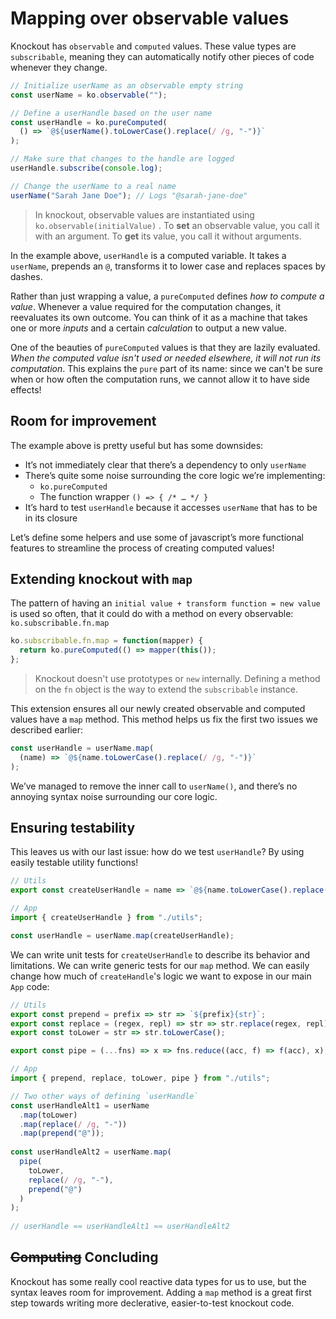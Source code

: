 # Mapping over observable values

Knockout has `observable` and `computed` values. These value types are `subscribable`, meaning they can automatically notify other pieces of code whenever they change.

```js
// Initialize userName as an observable empty string
const userName = ko.observable("");

// Define a userHandle based on the user name
const userHandle = ko.pureComputed(
  () => `@${userName().toLowerCase().replace(/ /g, "-")}`
);

// Make sure that changes to the handle are logged
userHandle.subscribe(console.log);

// Change the userName to a real name
userName("Sarah Jane Doe"); // Logs "@sarah-jane-doe"
```

> In knockout, observable values are instantiated using `ko.observable(initialValue)` . To **set** an observable value, you call it with an argument. To **get** its value, you call it without arguments.  

In the example above, `userHandle` is a computed variable. It takes a `userName`, prepends an `@`, transforms it to lower case and replaces spaces by dashes.

Rather than just wrapping a value, a `pureComputed` defines *how to compute a value*. Whenever a value required for the computation changes, it reevaluates its own outcome. You can think of it as a machine that takes one or more *inputs* and a certain *calculation* to output a new value.

One of the beauties of `pureComputed` values is that they are lazily evaluated. *When the computed value isn't used or needed elsewhere, it will not run its computation*. This explains the `pure` part of its name: since we can't be sure when or how often the computation runs, we cannot allow it to have side effects!

## Room for improvement

The example above is pretty useful but has some downsides:

 - It’s not immediately clear that there’s a dependency to only `userName`
 - There’s quite some noise surrounding the core logic we’re implementing:
    - `ko.pureComputed`
    - The function wrapper `() => { /* … */ }`
 - It’s hard to test `userHandle` because it accesses `userName` that has to be in its closure

Let’s define some helpers and use some of javascript’s more functional features to streamline the process of creating computed values!

## Extending knockout with `map`
The pattern of having an `initial value + transform function = new value` is used so often, that it could do with a method on every observable: `ko.subscribable.fn.map`

```js
ko.subscribable.fn.map = function(mapper) {
  return ko.pureComputed(() => mapper(this());
};	
```
> Knockout doesn't use prototypes or `new` internally. Defining a method on the `fn` object is the way to extend the `subscribable` instance.

This extension ensures all our newly created observable and computed values have a `map` method. This method helps us fix the first two issues we described earlier:

```js
const userHandle = userName.map(
  (name) => `@${name.toLowerCase().replace(/ /g, "-")}`
);
```

We’ve managed to remove the inner call to `userName()`, and there’s no annoying syntax noise surrounding our core logic.

## Ensuring testability
This leaves us with our last issue: how do we test `userHandle`? By using easily testable utility functions!

```js
// Utils
export const createUserHandle = name => `@${name.toLowerCase().replace(/ /g, "-")}`;

// App
import { createUserHandle } from "./utils";

const userHandle = userName.map(createUserHandle);
```

We can write unit tests for `createUserHandle` to describe its behavior and limitations. We can write generic tests for our `map` method. We can easily change how much of `createHandle`'s logic we want to expose in our main `App` code:

```js
// Utils
export const prepend = prefix => str => `${prefix}{str}`;
export const replace = (regex, repl) => str => str.replace(regex, repl);
export const toLower = str => str.toLowerCase();

export const pipe = (...fns) => x => fns.reduce((acc, f) => f(acc), x);

// App
import { prepend, replace, toLower, pipe } from "./utils";

// Two other ways of defining `userHandle`
const userHandleAlt1 = userName
  .map(toLower)
  .map(replace(/ /g, "-"))
  .map(prepend("@"));
  
const userHandleAlt2 = userName.map(
  pipe(
    toLower,
    replace(/ /g, "-"),
    prepend("@")
  )
);
  
// userHandle ≈≈ userHandleAlt1 ≈≈ userHandleAlt2
```

## ~~Computing~~ Concluding
Knockout has some really cool reactive data types for us to use, but the syntax leaves room for improvement. Adding a `map` method is a great first step towards writing more declerative, easier-to-test knockout code.
